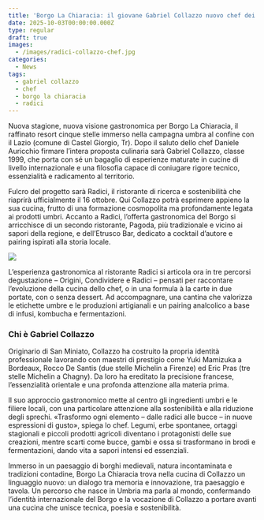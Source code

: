 ```yaml
---
title: 'Borgo La Chiaracia: il giovane Gabriel Collazzo nuovo chef dei due ristoranti'
date: 2025-10-03T00:00:00.000Z
type: regular
draft: true
images:
  - /images/radici-collazzo-chef.jpg
categories:
  - News
tags:
  - gabriel collazzo
  - chef
  - borgo la chiaracia
  - radici
---
```


Nuova stagione, nuova visione gastronomica per Borgo La Chiaracia, il raffinato resort cinque stelle immerso nella campagna umbra al confine con il Lazio (comune di Castel Giorgio, Tr). Dopo il saluto dello chef Daniele Auricchio firmare l’intera proposta culinaria sarà Gabriel Collazzo, classe 1999, che porta con sé un bagaglio di esperienze maturate in cucine di livello internazionale e una filosofia capace di coniugare rigore tecnico, essenzialità e radicamento al territorio.

Fulcro del progetto sarà Radici, il ristorante di ricerca e sostenibilità che riaprirà ufficialmente il 16 ottobre. Qui Collazzo potrà esprimere appieno la sua cucina, frutto di una formazione cosmopolita ma profondamente legata ai prodotti umbri. Accanto a Radici, l’offerta gastronomica del Borgo si arricchisce di un secondo ristorante, Pagoda, più tradizionale e vicino ai sapori della regione, e dell’Etrusco Bar, dedicato a cocktail d’autore e pairing ispirati alla storia locale.

![](</images/radici sala.jpg>)

L’esperienza gastronomica al ristorante Radici si articola ora in tre percorsi degustazione – Origini, Condividere e Radici – pensati per raccontare l’evoluzione della cucina dello chef, o in una formula à la carte in due portate, con o senza dessert. Ad accompagnare, una cantina che valorizza le etichette umbre e le produzioni artigianali e un pairing analcolico a base di infusi, kombucha e fermentazioni.

### Chi è Gabriel Collazzo

Originario di San Miniato, Collazzo ha costruito la propria identità professionale lavorando con maestri di prestigio come Yuki Mamizuka a Bordeaux, Rocco De Santis (due stelle Michelin a Firenze) ed Eric Pras (tre stelle Michelin a Chagny). Da loro ha ereditato la precisione francese, l’essenzialità orientale e una profonda attenzione alla materia prima.

Il suo approccio gastronomico mette al centro gli ingredienti umbri e le filiere locali, con una particolare attenzione alla sostenibilità e alla riduzione degli sprechi. «Trasformo ogni elemento – dalle radici alle bucce – in nuove espressioni di gusto», spiega lo chef. Legumi, erbe spontanee, ortaggi stagionali e piccoli prodotti agricoli diventano i protagonisti delle sue creazioni, mentre scarti come bucce, gambi e ossa si trasformano in brodi e fermentazioni, dando vita a sapori intensi ed essenziali.

Immerso in un paesaggio di borghi medievali, natura incontaminata e tradizioni contadine, Borgo La Chiaracia trova nella cucina di Collazzo un linguaggio nuovo: un dialogo tra memoria e innovazione, tra paesaggio e tavola. Un percorso che nasce in Umbria ma parla al mondo, confermando l’identità internazionale del Borgo e la vocazione di Collazzo a portare avanti una cucina che unisce tecnica, poesia e sostenibilità.
